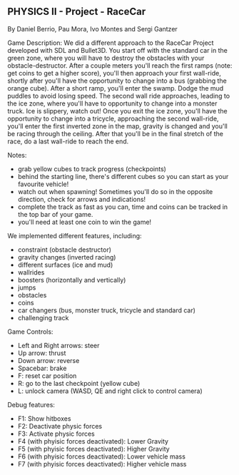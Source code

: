 ## PHYSICS II - Project - RaceCar ##

By Daniel Berrio, Pau Mora, Ivo Montes and Sergi Gantzer


Game Description:
We did a different approach to the RaceCar Project developed with SDL and Bullet3D.
You start off with the standard car in the green zone, where you will have to destroy the obstacles with your obstacle-destructor.
After a couple meters you'll reach the first ramps (note: get coins to get a higher score), you'll then approach your first wall-ride, 
shortly after you'll have the opportunity to change into a bus (grabbing the orange cube). After a short ramp, you'll enter the swamp.
Dodge the mud puddles to avoid losing speed. The second wall ride approaches, leading to the ice zone, where you'll have to opportunity to
change into a monster truck. Ice is slippery, watch out! Once you exit the ice zone, you'll have the opportunity to change into a tricycle,
approaching the second wall-ride, you'll enter the first inverted zone in the map, gravity is changed and you'll be racing through the ceiling.
After that you'll be in the final stretch of the race, do a last wall-ride to reach the end.

Notes: 
 - grab yellow cubes to track progress (checkpoints)
 - behind the starting line, there's different cubes so you can start as your favourite vehicle!
 - watch out when spawning! Sometimes you'll do so in the opposite direction, check for arrows and indications!
 - complete the track as fast as you can, time and coins can be tracked in the top bar of your game.
 - you'll need at least one coin to win the game!
 
We implemented different features, including:

 - constraint (obstacle destructor)
 - gravity changes (inverted racing)
 - different surfaces (ice and mud)
 - wallrides
 - boosters (horizontally and vertically)
 - jumps
 - obstacles
 - coins
 - car changers (bus, monster truck, tricycle and standard car) 
 - challenging track 

Game Controls:
 - Left and Right arrows: steer
 - Up arrow: thrust
 - Down arrow: reverse
 - Spacebar: brake
 - F: reset car position
 - R: go to the last checkpoint (yellow cube)
 - L: unlock camera (WASD, QE and right click to control camera)

Debug features:
 - F1: Show hitboxes
 - F2: Deactivate physic forces
 - F3: Activate physic forces
 - F4 (with phyisic forces deactivated): Lower Gravity
 - F5 (with phyisic forces deactivated): Higher Gravity
 - F6 (with phyisic forces deactivated): Lower vehicle mass
 - F7 (with phyisic forces deactivated): Higher vehicle mass
